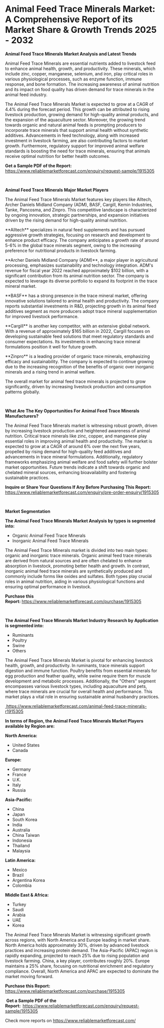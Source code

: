 <p><h1>Animal Feed Trace Minerals Market: A Comprehensive Report of its Market Share & Growth Trends 2025 - 2032</h1></p><p><strong>Animal Feed Trace Minerals Market Analysis and Latest Trends</strong></p>
<p><p>Animal Feed Trace Minerals are essential nutrients added to livestock feed to enhance animal health, growth, and productivity. These minerals, which include zinc, copper, manganese, selenium, and iron, play critical roles in various physiological processes, such as enzyme function, immune response, and bone formation. The increasing awareness of animal nutrition and its impact on food quality has driven demand for trace minerals in the animal feed industry.</p><p>The Animal Feed Trace Minerals Market is expected to grow at a CAGR of 4.4% during the forecast period. This growth can be attributed to rising livestock production, growing demand for high-quality animal products, and the expansion of the aquaculture sector. Moreover, the growing trend towards organic and natural animal feeds is prompting producers to incorporate trace minerals that support animal health without synthetic additives. Advancements in feed technology, along with increased investment in livestock farming, are also contributing factors to market growth. Furthermore, regulatory support for improved animal welfare standards is boosting the need for trace minerals, ensuring that animals receive optimal nutrition for better health outcomes.</p></p>
<p><strong>Get a Sample PDF of the Report:&nbsp;</strong> <a href="https://www.reliablemarketforecast.com/enquiry/request-sample/1915305?utm_campaign=1893&utm_medium=2&utm_source=Github&utm_content=ia&utm_term=30012025&utm_id=animal-feed-trace-minerals">https://www.reliablemarketforecast.com/enquiry/request-sample/1915305</a></p>
<p>&nbsp;</p>
<p><strong>Animal Feed Trace Minerals Major Market Players</strong></p>
<p><p>The Animal Feed Trace Minerals Market features key players like Alltech, Archer Daniels Midland Company (ADM), BASF, Cargill, Kemin Industries, Tanke, Pancosma, and Zinpro. This competitive landscape is characterized by ongoing innovation, strategic partnerships, and expansion initiatives driven by the rising demand for high-quality animal nutrition.</p><p>**Alltech** specializes in natural feed supplements and has pursued aggressive growth strategies, focusing on research and development to enhance product efficacy. The company anticipates a growth rate of around 5-6% in the global trace minerals segment, owing to the increasing preference for nutritional products in livestock farming.</p><p>**Archer Daniels Midland Company (ADM)**, a major player in agricultural processing, emphasizes sustainability and technology integration. ADM's revenue for fiscal year 2022 reached approximately $102 billion, with a significant contribution from its animal nutrition sector. The company is expected to leverage its diverse portfolio to expand its footprint in the trace mineral market.</p><p>**BASF** has a strong presence in the trace mineral market, offering innovative solutions tailored to animal health and productivity. The company reports substantial investments in R&D, projecting growth in its animal feed additives segment as more producers adopt trace mineral supplementation for improved livestock performance.</p><p>**Cargill** is another key competitor, with an extensive global network. With a revenue of approximately $165 billion in 2022, Cargill focuses on developing sustainable feed solutions that meet regulatory standards and consumer expectations. Its investments in enhancing trace mineral formulations position it well for future growth.</p><p>**Zinpro** is a leading provider of organic trace minerals, emphasizing efficacy and sustainability. The company is expected to continue growing due to the increasing recognition of the benefits of organic over inorganic minerals and a rising trend in animal welfare.</p><p>The overall market for animal feed trace minerals is projected to grow significantly, driven by increasing livestock production and consumption patterns globally.</p></p>
<p>&nbsp;</p>
<p><strong>What Are The Key Opportunities For Animal Feed Trace Minerals Manufacturers?</strong></p>
<p><p>The Animal Feed Trace Minerals market is witnessing robust growth, driven by increasing livestock production and heightened awareness of animal nutrition. Critical trace minerals like zinc, copper, and manganese play essential roles in improving animal health and productivity. The market is expected to grow at a CAGR of around 6% over the next five years, propelled by rising demand for high-quality feed additives and advancements in trace mineral formulations. Additionally, regulatory frameworks emphasizing animal welfare and food safety will further bolster market opportunities. Future trends indicate a shift towards organic and chelated mineral sources, enhancing bioavailability and fostering sustainable practices.</p></p>
<p><strong>Inquire or Share Your Questions If Any Before Purchasing This Report:</strong> <a href="https://www.reliablemarketforecast.com/enquiry/pre-order-enquiry/1915305?utm_campaign=1893&utm_medium=2&utm_source=Github&utm_content=ia&utm_term=30012025&utm_id=animal-feed-trace-minerals">https://www.reliablemarketforecast.com/enquiry/pre-order-enquiry/1915305</a></p>
<p>&nbsp;</p>
<p><strong>Market Segmentation</strong></p>
<p><strong>The Animal Feed Trace Minerals Market Analysis by types is segmented into:</strong></p>
<p><ul><li>Organic Animal Feed Trace Minerals</li><li>Inorganic Animal Feed Trace Minerals</li></ul></p>
<p><p>The Animal Feed Trace Minerals market is divided into two main types: organic and inorganic trace minerals. Organic animal feed trace minerals are derived from natural sources and are often chelated to enhance absorption in livestock, promoting better health and growth. In contrast, inorganic animal feed trace minerals are synthetically produced and commonly include forms like oxides and sulfates. Both types play crucial roles in animal nutrition, aiding in various physiological functions and ensuring optimal performance in livestock.</p></p>
<p><strong>Purchase this Report:&nbsp;</strong><a href="https://www.reliablemarketforecast.com/purchase/1915305?utm_campaign=1893&utm_medium=2&utm_source=Github&utm_content=ia&utm_term=30012025&utm_id=animal-feed-trace-minerals">https://www.reliablemarketforecast.com/purchase/1915305</a></p>
<p>&nbsp;</p>
<p><strong>The Animal Feed Trace Minerals Market Industry Research by Application is segmented into:</strong></p>
<p><ul><li>Ruminants</li><li>Poultry</li><li>Swine</li><li>Others</li></ul></p>
<p><p>The Animal Feed Trace Minerals Market is pivotal for enhancing livestock health, growth, and productivity. In ruminants, trace minerals support digestion and immune function. Poultry benefits from essential minerals for egg production and feather quality, while swine require them for muscle development and metabolic processes. Additionally, the "Others" segment encompasses various livestock types, including aquaculture and pets, where trace minerals are crucial for overall health and performance. This market plays a vital role in ensuring sustainable animal husbandry practices.</p></p>
<p><a href="https://www.reliablemarketforecast.com/animal-feed-trace-minerals-r1915305?utm_campaign=1893&utm_medium=2&utm_source=Github&utm_content=ia&utm_term=30012025&utm_id=animal-feed-trace-minerals">&nbsp;https://www.reliablemarketforecast.com/animal-feed-trace-minerals-r1915305</a></p>
<p><strong>In terms of Region, the Animal Feed Trace Minerals Market Players available by Region are:</strong></p>
<p>
    <p> <strong> North America: </strong>
        <ul>
            <li>United States</li>
            <li>Canada</li>
        </ul>
        </p> 
    <p> <strong> Europe: </strong>
        <ul>
            <li>Germany</li>
            <li>France</li>
            <li>U.K.</li>
            <li>Italy</li>
            <li>Russia</li>
        </ul>
        </p> 
    <p> <strong> Asia-Pacific: </strong>
        <ul>
            <li>China</li>
            <li>Japan</li>
            <li>South Korea</li>
            <li>India</li>
            <li>Australia</li>
            <li>China Taiwan</li>
            <li>Indonesia</li>
            <li>Thailand</li>
            <li>Malaysia</li>
        </ul>
        </p> 
    <p> <strong> Latin America: </strong>
        <ul>
            <li>Mexico</li>
            <li>Brazil</li>
            <li>Argentina Korea</li>
            <li>Colombia</li>
        </ul>
        </p> 
    <p> <strong> Middle East & Africa: </strong>
        <ul>
            <li>Turkey</li>
            <li>Saudi</li>
            <li>Arabia</li>
            <li>UAE</li>
            <li>Korea</li>
        </ul>
    </p>
    </p>
<p><p>The Animal Feed Trace Minerals Market is witnessing significant growth across regions, with North America and Europe leading in market share. North America holds approximately 30%, driven by advanced livestock practices and increasing protein demand. The Asia-Pacific (APAC) region is rapidly expanding, projected to reach 25% due to rising population and livestock farming. China, a key player, contributes roughly 20%. Europe maintains a 25% share, focusing on nutritional enrichment and regulatory compliance. Overall, North America and APAC are expected to dominate the market moving forward.</p></p>
<p><strong>Purchase this Report: </strong><a href="https://www.reliablemarketforecast.com/purchase/1915305?utm_campaign=1893&utm_medium=2&utm_source=Github&utm_content=ia&utm_term=30012025&utm_id=animal-feed-trace-minerals">https://www.reliablemarketforecast.com/purchase/1915305</a></p>
<p>&nbsp;<strong>Get a Sample PDF of the Report:&nbsp;&nbsp;</strong><a href="https://www.reliablemarketforecast.com/enquiry/request-sample/1915305?utm_campaign=1893&utm_medium=2&utm_source=Github&utm_content=ia&utm_term=30012025&utm_id=animal-feed-trace-minerals">https://www.reliablemarketforecast.com/enquiry/request-sample/1915305</a></p>
<p><strong></strong></p>
<p>Check more reports on <a href="https://www.reliablemarketforecast.com/?utm_campaign=1893&utm_medium=2&utm_source=Github&utm_content=ia&utm_term=30012025&utm_id=animal-feed-trace-minerals">https://www.reliablemarketforecast.com/</a></p>